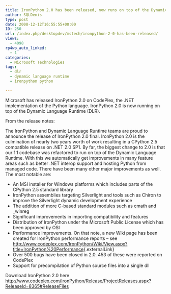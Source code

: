 ```yaml
---
title: IronPython 2.0 has been released, now runs on top of the Dynamic Language Runtime (DLR)
author: SQLDenis
type: post
date: 2008-12-12T16:55:55+00:00
ID: 250
url: /index.php/desktopdev/mstech/ironpython-2-0-has-been-released/
views:
  - 4098
rp4wp_auto_linked:
  - 1
categories:
  - Microsoft Technologies
tags:
  - dlr
  - dynamic language runtime
  - ironpython python

---
```

Microsoft has released IronPython 2.0 on CodePlex, the .NET implementation of the Python language. IronPython 2.0 is now running on top of the Dynamic Language Runtime (DLR).

From the release notes:
  
  
The IronPython and Dynamic Language Runtime teams are proud to announce the release of IronPython 2.0 final. IronPython 2.0 is the culmination of nearly two years worth of work resulting in a CPython 2.5 compatible release on .NET 2.0 SP1. By far, the biggest change to 2.0 is that our 1.1 codebase was refactored to run on top of the Dynamic Language Runtime. With this we automatically get improvements in many feature areas such as better .NET interop support and hosting Python from managed code. There have been many other major improvements as well. The most notable are: 

  * An MSI installer for Windows platforms which includes parts of the CPython 2.5 standard library
  * IronPython assemblies targeting Silverlight and tools such as Chiron to improve the Silverlight dynamic development experience
  * The addition of more C-based standard modules such as cmath and _winreg
  * Significant improvements in importing compatibility and features
  * Distribution of IronPython under the Microsoft Public License which has been approved by OSI
  * Performance improvements. On that note, a new Wiki page has been created for IronPython performance reports – see [http://www.codeplex.com/IronPython/Wiki/View.aspx?title=IronPython%20Performance<span class="externalLinkIcon"></span>][1]{.externalLink}
  * Over 500 bugs have been closed in 2.0. 453 of these were reported on CodePlex
  * Support for precompilation of Python source files into a single dll



Download IronPython 2.0 here http://www.codeplex.com/IronPython/Release/ProjectReleases.aspx?ReleaseId=8365#ReleaseFiles

 [1]: http://www.codeplex.com/IronPython/Wiki/View.aspx?title=IronPython%20Performance